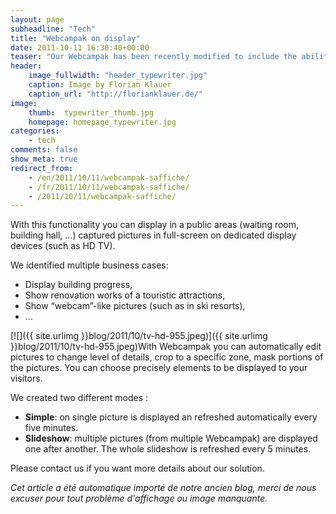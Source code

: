 ```yaml
---
layout: page
subheadline: "Tech"
title: "Webcampak on display"
date: 2011-10-11 16:30:40+00:00
teaser: "Our Webcampak has been recently modified to include the ability to display « live » pictures in full-screen with the page automatically refreshed every 5 minutes.."
header:
    image_fullwidth: "header_typewriter.jpg"
    caption: Image by Florian Klauer
    caption_url: "http://florianklauer.de/"
image:
    thumb:  typewriter_thumb.jpg
    homepage: homepage_typewriter.jpg
categories:
    - tech
comments: false
show_meta: true
redirect_from:
    - /en/2011/10/11/webcampak-saffiche/
    - /fr/2011/10/11/webcampak-saffiche/
    - /2011/10/11/webcampak-saffiche/
---
```


With this functionality you can display in a public areas (waiting room, building hall, …) captured pictures in full-screen on dedicated display devices (such as HD TV).

We identified multiple business cases:

  * Display building progress,
  * Show renovation works of a touristic attractions,
  * Show “webcam”-like pictures (such as in ski resorts),
  * …

[![]({{ site.urlimg }}blog/2011/10/tv-hd-955.jpeg)]({{ site.urlimg }}blog/2011/10/tv-hd-955.jpeg)With Webcampak you can automatically edit pictures to change level of details, crop to a specific zone, mask portions of the pictures. You can choose precisely elements to be displayed to your visitors.

We created two different modes :

  * **Simple**: on single picture is displayed an refreshed automatically every five minutes.
  * **Slideshow**: multiple pictures (from multiple Webcampak) are displayed one after another. The whole slideshow is refreshed every 5 minutes.

Please contact us if you want more details about our solution.

_Cet article a été automatique importé de notre ancien blog, merci de nous excuser pour tout problème d'affichage ou image manquante._
